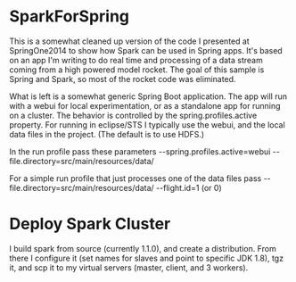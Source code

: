 SparkForSpring
==============

This is a somewhat cleaned up version of the code I presented at SpringOne2014 to show
how Spark can be used in Spring apps.  It's based on an app I'm writing to do real time
and processing of a data stream coming from a high powered model rocket.  The goal of this
sample is Spring and Spark, so most of the rocket code was eliminated.

What is left is a somewhat generic Spring Boot application.  The app will run with a webui for 
local experimentation, or as a standalone app for running on a cluster.  The behavior is 
controlled by the spring.profiles.active property.  For running in eclipse/STS I typically
use the webui, and the local data files in the project.  (The default is to use HDFS.)

In the run profile pass these parameters
--spring.profiles.active=webui --file.directory=src/main/resources/data/

For a simple run profile that just processes one of the data files pass
--file.directory=src/main/resources/data/ --flight.id=1 (or 0)

Deploy Spark Cluster
====================

I build spark from source (currently 1.1.0), and create a distribution.  From there
I configure it (set names for slaves and point to specific JDK 1.8), tgz it, and scp
it to my virtual servers (master, client, and 3 workers).